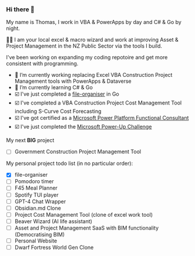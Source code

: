 ### Hi there 👋

My name is Thomas, I work in VBA & PowerApps by day and C# & Go by night. 

🧙‍♂️ I am your local excel & macro wizard and work at improving Asset & Project Management in the NZ Public Sector via the tools I build.

I've been working on expanding my coding repotoire and get more consistent with programming. 

- 🔭 I’m currently working replacing Excel VBA Construction Project Management tools with PowerApps & Dataverse
- 🌱 I’m currently learning C# & Go
- ☑️ I've just completed a [file-organiser](https://github.com/tgorman31/file-organiser) in Go
- ☑️ I've completed a VBA Construction Project Cost Management Tool including S-Curve Cost Forecasting
- ☑️ I've got certified as a [Microsoft Power Platform Functional Consultant](https://learn.microsoft.com/api/credentials/share/en-us/ThomasGorman-1951/BDDB9509C90D6217?sharingId)
- ☑️ I've just completed the [Microsoft Power-Up Challenge](https://github.com/tgorman31/AnimalShelter)

My next **BIG** project
- [ ] Government Construction Project Management Tool

My personal project todo list (in no particular order):
- [x] file-organiser
- [ ] Pomodoro timer
- [ ] F45 Meal Planner
- [ ] Spotify TUI player
- [ ] GPT-4 Chat Wrapper
- [ ] Obsidian.md Clone
- [ ] Project Cost Management Tool (clone of excel work tool)
- [ ] Beaver Wizard (AI life assistant)
- [ ] Asset and Project Management SaaS with BIM functionality (Democratising BIM)
- [ ] Personal Website
- [ ] Dwarf Fortress World Gen Clone
<!--

Other Ideas:
 - [ ] Running safety app matching runners with training buddies
 - [ ] AI Assisted Document Creator
 - [ ] Live streaming app for DJ's to stream music direct to party's
 - [ ] Asset and Project Management SaaS with BIM functionality


**tgorman31/tgorman31** is a ✨ _special_ ✨ repository because its `README.md` (this file) appears on your GitHub profile.

Here are some ideas to get you started:

- 🔭 I’m currently working on ...
- 🌱 I’m currently learning ...
- 👯 I’m looking to collaborate on ...
- 🤔 I’m looking for help with ...
- 💬 Ask me about ...
- 📫 How to reach me: ...
- 😄 Pronouns: ...
- ⚡ Fun fact: ...
-->

